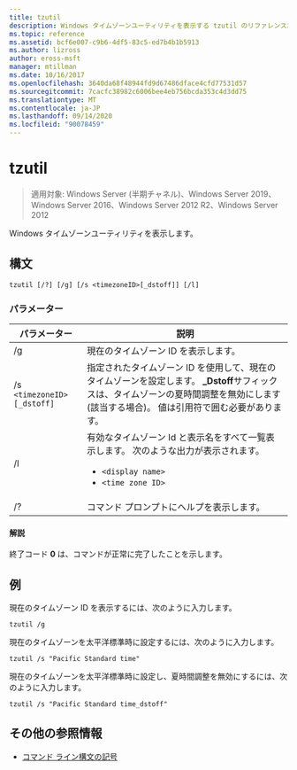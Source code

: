 ```yaml
---
title: tzutil
description: Windows タイムゾーンユーティリティを表示する tzutil のリファレンス記事です。
ms.topic: reference
ms.assetid: bcf6e007-c9b6-4df5-83c5-ed7b4b1b5913
ms.author: lizross
author: eross-msft
manager: mtillman
ms.date: 10/16/2017
ms.openlocfilehash: 3640da68f48944fd9d67486dface4cfd77531d57
ms.sourcegitcommit: 7cacfc38982c6006bee4eb756bcda353c4d3dd75
ms.translationtype: MT
ms.contentlocale: ja-JP
ms.lasthandoff: 09/14/2020
ms.locfileid: "90078459"
---
```

# <a name="tzutil"></a>tzutil

> 適用対象: Windows Server (半期チャネル)、Windows Server 2019、Windows Server 2016、Windows Server 2012 R2、Windows Server 2012

Windows タイムゾーンユーティリティを表示します。

## <a name="syntax"></a>構文

```
tzutil [/?] [/g] [/s <timezoneID>[_dstoff]] [/l]
```

### <a name="parameters"></a>パラメーター

| パラメーター | 説明 |
|--|--|
| /g | 現在のタイムゾーン ID を表示します。 |
| /s `<timezoneID>[_dstoff]` | 指定されたタイムゾーン ID を使用して、現在のタイムゾーンを設定します。 **_Dstoff**サフィックスは、タイムゾーンの夏時間調整を無効にします (該当する場合)。 値は引用符で囲む必要があります。 |
| /l | 有効なタイムゾーン Id と表示名をすべて一覧表示します。 次のような出力が表示されます。<ul><li>`<display name>`</li><li>`<time zone ID>`</li></ul> |
| /? | コマンド プロンプトにヘルプを表示します。 |

#### <a name="remarks"></a>解説

終了コード **0** は、コマンドが正常に完了したことを示します。

## <a name="examples"></a>例

現在のタイムゾーン ID を表示するには、次のように入力します。

```
tzutil /g
```

現在のタイムゾーンを太平洋標準時に設定するには、次のように入力します。

```
tzutil /s "Pacific Standard time"
```

現在のタイムゾーンを太平洋標準時に設定し、夏時間調整を無効にするには、次のように入力します。

```
tzutil /s "Pacific Standard time_dstoff"
```

## <a name="additional-references"></a>その他の参照情報

- [コマンド ライン構文の記号](command-line-syntax-key.md)
